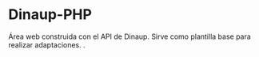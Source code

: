 # Dinaup-PHP
Área web construida con el API de Dinaup. Sirve como plantilla base para realizar adaptaciones.
.
